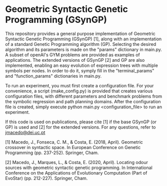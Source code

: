 # Geometric Syntactic Genetic Programming (GSynGP)

This repository provides a general purpose implementation of Geometric Syntactic Genetic Programming (GSynGP) [1], along with an implementation of a standard Genetic Programming algorithm (GP). Selecting the desired algorithm and its parameters is made on the "params" dictionary in main.py. A subset of openAI's GYM problems are provided as examples of applications. The extended versions of GSynGP [2] and GP are also implemented, enabling an easy evolution of expression trees with multiple symbols per nodes. In order to do it, symply fill in the "terminal_params" and "function_params" dictionaries in main.py.

To run an experiment, you must first create a configuration file. For your convenience, a script (make_config.py) is provided that creates various configuration files, with different parameters and benchmark problems from the symbolic regression and path planning domains. After the configuration file is created, simply execute python main.py <configuration_file> to run an experiment.

If this code is used on publications, please cite [1] if the base GSynGP (or GP) is used and [2] for the extended versions. For any questions, refer to jmacedo@dei.uc.pt

[1] Macedo, J., Fonseca, C. M., & Costa, E. (2018, April). Geometric crossover in syntactic space. In European Conference on Genetic Programming (pp. 237-252). Springer, Cham.

[2] Macedo, J., Marques, L., & Costa, E. (2020, April). Locating odour sources with geometric syntactic genetic programming. In International Conference on the Applications of Evolutionary Computation (Part of EvoStar) (pp. 212-227). Springer, Cham.

